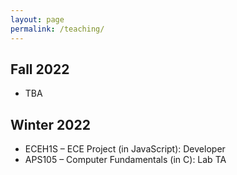 ```yaml
---
layout: page
permalink: /teaching/
---
```



## Fall 2022
- TBA

## Winter 2022
- ECEH1S – ECE Project (in JavaScript): Developer
- APS105 – Computer Fundamentals (in C): Lab TA

